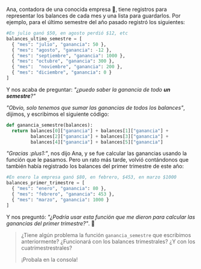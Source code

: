 Ana, contadora de una conocida empresa :office:, tiene registros para representar los balances de cada mes y una lista para guardarlos. Por ejemplo, para el último semestre del año pasado registró los siguientes:

```python
#En julio ganó $50, en agosto perdió $12, etc
balances_ultimo_semestre = [
  { "mes": "julio", "ganancia": 50 }, 
  { "mes": "agosto", "ganancia": -12 }, 
  { "mes": "septiembre", "ganancia": 1000 }, 
  { "mes": "octubre", "ganancia": 300 }, 
  { "mes":  "noviembre", "ganancia": 200 }, 
  { "mes": "diciembre", "ganancia": 0 }
]
```

Y nos acaba de preguntar: _"¿puedo saber la ganancia de todo **un semestre**?"_

_"Obvio, solo tenemos que sumar las ganancias de todos los balances"_, dijimos, y escribimos el siguiente código:

```python
def ganancia_semestre(balances):
  return balances[0]["ganancia"] + balances[1]["ganancia"] +
         balances[2]["ganancia"] + balances[3]["ganancia"] +
         balances[4]["ganancia"] + balances[5]["ganancia"]
```

_"Gracias :plus1:"_, nos dijo Ana, y se fue calcular las ganancias usando la función que le pasamos. Pero un rato más tarde, volvió contándonos que también había registrado los balances del primer trimestre de este año:

```python
#En enero la empresa ganó $80, en febrero, $453, en marzo $1000
balances_primer_trimestre = [
  { "mes": "enero", "ganancia": 80 }, 
  { "mes": "febrero", "ganancia": 453 }, 
  { "mes": "marzo", "ganancia": 1000 }
]
```

Y nos preguntó: _"¿Podría usar esta función que me dieron para calcular las ganancias del primer trimestre?"_. :thought_balloon:

> ¿Tiene algún problema la función `ganancia_semestre` que escribimos anteriormente? ¿Funcionará con los balances trimestrales? ¿Y con los cuatrimestrestrales?
>
> ¡Probala en la consola!
